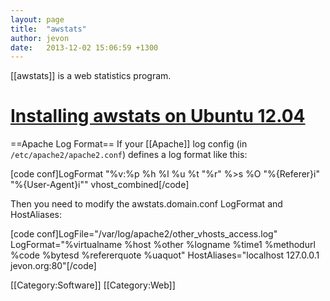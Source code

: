 ```yaml
---
layout: page
title:  "awstats"
author: jevon
date:   2013-12-02 15:06:59 +1300
---
```


[[awstats]] is a web statistics program.

# <a href="https://help.ubuntu.com/community/AWStats">Installing awstats on Ubuntu 12.04</a>

==Apache Log Format==
If your [[Apache]] log config (in `/etc/apache2/apache2.conf`) defines a log format like this:

[code conf]LogFormat "%v:%p %h %l %u %t "%r" %>s %O "%{Referer}i" "%{User-Agent}i"" vhost_combined[/code]

Then you need to modify the awstats.domain.conf LogFormat and HostAliases:

[code conf]LogFile="/var/log/apache2/other_vhosts_access.log"
LogFormat="%virtualname %host %other %logname %time1 %methodurl %code %bytesd %refererquote %uaquot"
HostAliases="localhost 127.0.0.1 jevon.org:80"[/code]

[[Category:Software]]
[[Category:Web]]